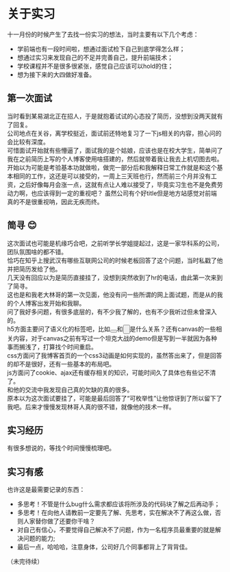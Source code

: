 # 关于实习
十一月份的时候产生了去找一份实习的想法，当时主要有以下几个考虑：
- 学前端也有一段时间啦，想通过面试检下自己到底学得怎么样；
- 想通过实习来发现自己的不足并完善自己，提升前端技术；
- 学校课程并不是很多很紧张，感觉自己应该可以hold的住；
- 想为接下来的大四做好准备。

## 第一次面试
当时看到某易湖北正在招人，于是就抱着试试的心态投了简历，没想到没两天就有了回复。  
公司地点在关谷，离学校挺近，面试前还特地复习了一下js相关的内容，担心问的会比较有深度。  
可惜面试开始就有些懵逼了，面试我的是个姑娘，应该也是在校大学生，简单问了我在之前简历上写的个人博客使用啥搭建的，然后就带着我让我去上机切图去啦。  
开始以为可能是考验基本功就做啦，做完一部分后和我解释日常工作就是和这个基本相同的工作，这还是可以接受的，一周上三天班也行，然而前三个月并没有工资，之后好像每月会涨一点，这就有点让人难以接受了，毕竟实习生也不是免费劳动力啊，也应该得到一定的重视吧？
虽然公司有个好title但是地方站感觉对前端真的不是很重视呐，因此无疾而终。

## 简寻 :blush:
这次面试也可能是机缘巧合吧，之前听学长学姐提起过，这是一家华科系的公司，团队氛围啥的都不错。  
恰巧在知乎上搜武汉有哪些互联网公司的时候老板回答了这个问题，当时私戳了他并把简历发给了他。  
几天没有回应以为是简历直接挂了，没想到突然收到了hr的电话，由此第一次来到了简寻。  
这也是和我老大林哥的第一次见面，他没有问一些所谓的网上面试题，而是从的我的个人博客出发开始和我聊。  
问了我好多问题，有很多底层的，有不少我了解的，也有不少我听过但未曾深入的。  
h5方面主要问了语义化的标签吧，比如<button></button>和<input type="button">是什么关系？还有canvas的一些相关内容，对于canvas之前有写过一个坦克大战的demo但是写到一半就因为各种事而搁浅了，打算找个时间重启。  
css方面问了我博客首页的一个css3动画是如何实现的，虽然答出来了，但是回答的却不是很好，还有一些基本的布局吧。  
js方面问了cookie、ajax还有缓存相关的知识，可能时间久了具体也有些记不清了。  
和他的交流中我发现自己真的欠缺的真的很多。  
原本以为这次面试要挂了，可能是最后回答了“可枚举性”让他惊讶到了所以留下了我吧。后来才慢慢发现林哥人真的很不错，就像他的技术一样。

## 实习经历

有很多想说的，等找个时间慢慢梳理吧。

## 实习有感
也许这是最需要记录的东西：
- 多思考！不管是什么bug什么需求都应该将所涉及的代码块了解之后再动手；
- 多思考！在向他人请教前一定要先了解、先思考，实在解决不了再这么做，否则人家替你做了还要你干啥？
- 对自己有信心，不要觉得自己解决不了问题，作为一名程序员最重要的就是解决问题的能力;
- 最后一点，哈哈哈，注意身体，公司好几个同事都背上了背背佳。  

（未完待续）
